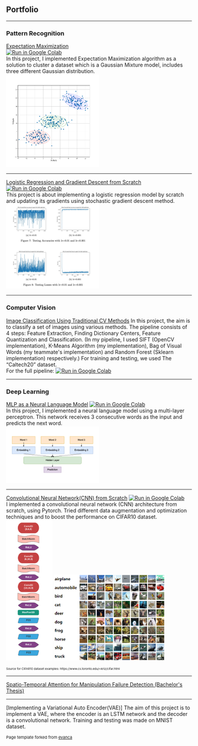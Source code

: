 <!-- Google tag (gtag.js) -->
<script async src="https://www.googletagmanager.com/gtag/js?id=G-TLK47QPQQP"></script>
<script>
  window.dataLayer = window.dataLayer || [];
  function gtag(){dataLayer.push(arguments);}
  gtag('js', new Date());

  gtag('config', 'G-TLK47QPQQP');
</script>

## Portfolio

---

### Pattern Recognition
[Expectation Maximization](/expectation_maximization)
<br/>
[![Run in Google Colab](https://img.shields.io/badge/Colab-Run_in_Google_Colab-blue?logo=Google&logoColor=FDBA18)](https://colab.research.google.com/drive/1yFvVDUvC9DnX8tVPWCbFdOVhbv_p6XYo?usp=sharing)
<br/>
In this project, I implemented Expectation Maximization algorithm as a solution to cluster a dataset which is a Gaussian Mixture model, includes three different Gaussian distribution.
<br/>
<img src="images/pr_hw2_final.png" width="50%" height="50%"/>

---
[Logistic Regression and Gradient Descent from Scratch](/log_res)
[![Run in Google Colab](https://img.shields.io/badge/Colab-Run_in_Google_Colab-blue?logo=Google&logoColor=FDBA18)](https://colab.research.google.com/drive/1tppXFSwrH6FGpr4SyDZq87c1143Hchi5?usp=sharing)
<br/>
This project is about implementing a logistic regression model by scratch and updating its gradients using stochastic gradient descent method.
<br/>
<img src="images/pr3_hw_accuracies.jpg" width="50%" height="50%"/>

---

### Computer Vision
[Image Classification Using Traditional CV Methods](/computer_vision)
In this project, the aim is to classify a set of images using various methods. The pipeline consists of 4 steps: Feature Extraction, Finding Dictionary Centers, Feature Quantization and Classification. (In my pipeline, I used SIFT (OpenCV implementation), K-Means Algorithm (my implementation), Bag of Visual Words (my teammate's implementation) and Random Forest (Sklearn implementation) respectively.) For training and testing, we used The “Caltech20” dataset.
<br>
For the full pipeline: [![Run in Google Colab](https://img.shields.io/badge/Colab-Run_in_Google_Colab-blue?logo=Google&logoColor=FDBA18)](https://colab.research.google.com/drive/1q-qOlJVMTtxnwDGHX8TCQUZ7zYPww_Zk?usp=sharing)

---

### Deep Learning

[MLP as a Neural Language Model](/mlp_language)
[![Run in Google Colab](https://img.shields.io/badge/Colab-Run_in_Google_Colab-blue?logo=Google&logoColor=FDBA18)](https://colab.research.google.com/drive/1cGu0hQV7VCacA_hB8RMrfe5i83WBRHys?usp=sharing)
<br/>
In this project, I implemented a neural language model using a multi-layer perceptron. This network receives 3 consecutive words as the input and predicts the next word.
<br/>
<img src="images/mlp.png" width="50%" height="50%"/>

---
[Convolutional Neural Network(CNN) from Scratch](/cnn_from_scratch)
[![Run in Google Colab](https://img.shields.io/badge/Colab-Run_in_Google_Colab-blue?logo=Google&logoColor=FDBA18)](https://colab.research.google.com/drive/1d2LrO9w4i4dv6gweiRoekQ6baSQJwzbl?usp=sharing)
<br/>
I implemented a convolutional neural network (CNN) architecture from scratch, using Pytorch. Tried different data augmentation and optimization techniques and to boost the performance on CIFAR10 dataset.
<br/>
<img src="images/model9.png" width="25%" height="25%"/>
<img src="images/cifar10.png" width="60%" height="60%"/>
<p style="font-size:8px;">Source for CIFAR10 dataset examples: https://www.cs.toronto.edu/~kriz/cifar.html</p>

---
[Spatio-Temporal Attention for Manipulation Failure Detection (Bachelor's Thesis)](/pdf/poster_corrected.pdf)

---
[Implementing a Variational Auto Encoder(VAE)]
The aim of this project is to implement a VAE, where the encoder is an LSTM network and the decoder is a convolutional network. Training and testing was made on MNIST dataset.
<br/>

<p style="font-size:11px">Page template forked from <a href="https://github.com/evanca/quick-portfolio">evanca</a></p>
<!-- Remove above link if you don't want to attibute -->
